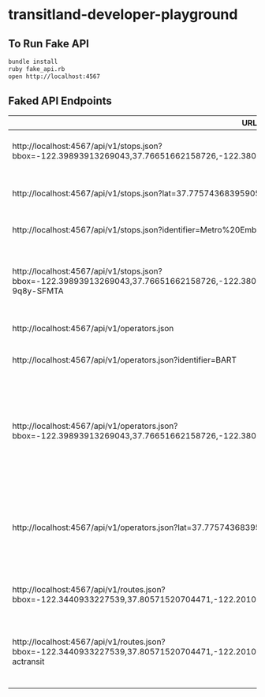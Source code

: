 # transitland-developer-playground

## To Run Fake API

````bash
bundle install
ruby fake_api.rb
open http://localhost:4567
````

## Faked API Endpoints

URL | Description
--- | -----------
http://localhost:4567/api/v1/stops.json?bbox=-122.39893913269043,37.76651662158726,-122.38070011138915,37.77178331201861 | all stops within bounding box
http://localhost:4567/api/v1/stops.json?lat=37.77574368395905&lon=-122.41366982460022&r=200 | all stops within radius of point
http://localhost:4567/api/v1/stops.json?identifier=Metro%20Embarcadero%20Station | find stops by `identifier`
http://localhost:4567/api/v1/stops.json?bbox=-122.39893913269043,37.76651662158726,-122.38070011138915,37.77178331201861&servedByOperator=o-9q8y-SFMTA | all stops within bounding box served by operator with Onestop ID
http://localhost:4567/api/v1/operators.json | all operators
http://localhost:4567/api/v1/operators.json?identifier=BART | find operators by `identifier`
http://localhost:4567/api/v1/operators.json?bbox=-122.39893913269043,37.76651662158726,-122.38070011138915,37.77178331201861 | all operators with service area (convex hull) in at least part of that bbox
http://localhost:4567/api/v1/operators.json?lat=37.77574368395905&lon=-122.41366982460022 | all operators with that point in their service area (convex hull)
http://localhost:4567/api/v1/routes.json?bbox=-122.3440933227539,37.80571520704471,-122.20109939575194,37.90208416548882 | all routes within bounding box
http://localhost:4567/api/v1/routes.json?bbox=-122.3440933227539,37.80571520704471,-122.20109939575194,37.90208416548882&operatedBy=o-9q9-actransit | all routes within bounding box served by operator with Onestop ID
